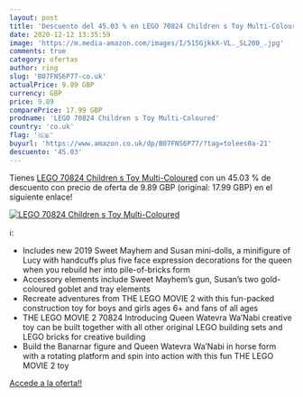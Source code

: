 ```yaml
---
layout: post
title: 'Descuento del 45.03 % en LEGO 70824 Children s Toy Multi-Coloured'
date: 2020-12-12 13:35:59
image: 'https://m.media-amazon.com/images/I/515GjkkX-VL._SL200_.jpg'
comments: true
category: ofertas
author: ring
slug: 'B07FNS6P77-co.uk'
actualPrice: 9.89 GBP
currency: GBP
price: 9.89
comparePrice: 17.99 GBP
prodname: 'LEGO 70824 Children s Toy Multi-Coloured'
country: 'co.uk'
flag: '🇬🇧'
buyurl: 'https://www.amazon.co.uk/dp/B07FNS6P77/?tag=tolees0a-21'
descuento: '45.03'
---
```


Tienes [LEGO 70824 Children s Toy Multi-Coloured](https://www.amazon.co.uk/dp/B07FNS6P77/?tag=tolees0a-21) con un 45.03 % de descuento con precio de oferta de 9.89 GBP (original: 17.99 GBP) en el siguiente enlace!

[![LEGO 70824 Children s Toy Multi-Coloured](https://m.media-amazon.com/images/I/515GjkkX-VL._SL200_.jpg)](https://www.amazon.co.uk/dp/B07FNS6P77/?tag=tolees0a-21)

ℹ️:

- Includes new 2019 Sweet Mayhem and Susan mini-dolls, a minifigure of Lucy with handcuffs plus five face expression decorations for the queen when you rebuild her into pile-of-bricks form
- Accessory elements include Sweet Mayhem’s gun, Susan’s two gold-coloured goblet and tray elements
- Recreate adventures from THE LEGO MOVIE 2 with this fun-packed construction toy for boys and girls ages 6+ and fans of all ages
- THE LEGO MOVIE 2 70824 Introducing Queen Watevra Wa’Nabi creative toy can be built together with all other original LEGO building sets and LEGO bricks for creative building
- Build the Banarnar figure and Queen Watevra Wa’Nabi in horse form with a rotating platform and spin into action with this fun THE LEGO MOVIE 2 toy

[Accede a la oferta!!](https://www.amazon.co.uk/dp/B07FNS6P77/?tag=tolees0a-21)
